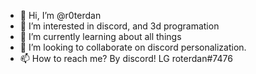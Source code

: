 - 👋 Hi, I’m @r0terdan
- 👀 I’m interested in discord, and 3d programation
- 🌱 I’m currently learning about all things
- 💞️ I’m looking to collaborate on discord personalization.
- 📫 How to reach me? By discord! LG roterdan#7476

<!---
RoterdanCK/RoterdanCK is a ✨ special ✨ repository because its `README.md` (this file) appears on your GitHub profile.
You can click the Preview link to take a look at your changes.
--->

